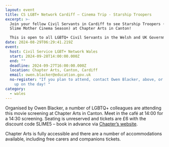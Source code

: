 ```yaml
---
layout: event
title: CS LGBT+ Network Cardiff – Cinema Trip - Starship Troopers
excerpt: >-
  Join your fellow Civil Servants in Cardiff to see Starship Troopers (part of
  Slime Mother Cinema Season) at Chapter Arts in Canton!

  This is open to all LGBTQ+ Civil Servants in the Welsh and UK Governments and Wider Public Sector, along with their supportive family and friends.
date: 2024-08-29T06:29:41.219Z
event:
  host: Civil Service LGBT+ Network Wales
  start: 2024-09-28T14:00:00.000Z
  end: ""
  deadline: 2024-09-27T16:00:00.000Z
  location: Chapter Arts, Canton, Cardiff
  email: owen.blacker@education.gov.uk
  no-register: "If you plan to attend, contact Owen Blacker, above, or just rock
    up on the day! "
category:
  - wales
---
```

Organised by Owen Blacker, a number of LGBTQ+ colleagues are attending this movie screening at Chapter Arts in Canton. Meet in the café at 14:00 for a 14:30 screening. Seating is unreserved and tickets are £6 with the discount code SLIME5 – book in advance via [Chapter’s website](https://eur03.safelinks.protection.outlook.com/?url=https%3A%2F%2Fwww.chapter.org%2Fwhats-on%2Fstarship-troopers&data=05%7C02%7Cross.starkie%40hmrc.gov.uk%7Cd3edddfee232447d7fc208dcc7efd3e7%7Cac52f73cfd1a4a9a8e7a4a248f3139e1%7C0%7C0%7C638605080142735011%7CUnknown%7CTWFpbGZsb3d8eyJWIjoiMC4wLjAwMDAiLCJQIjoiV2luMzIiLCJBTiI6Ik1haWwiLCJXVCI6Mn0%3D%7C0%7C%7C%7C&sdata=AOmy33T3UBYJzqA03uDptq4jhy5evd%2Bfk9Zvx6V6ykQ%3D&reserved=0).

Chapter Arts is fully accessible and there are a number of accommodations available, including free carers and companions tickets.